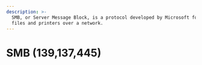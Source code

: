 ```yaml
---
description: >-
  SMB, or Server Message Block, is a protocol developed by Microsoft for sharing
  files and printers over a network.
---
```


# SMB (139,137,445)

